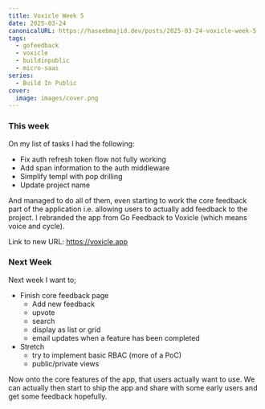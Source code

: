 ```yaml
---
title: Voxicle Week 5
date: 2025-03-24
canonicalURL: https://haseebmajid.dev/posts/2025-03-24-voxicle-week-5
tags:
  - gofeedback
  - voxicle
  - buildinpublic
  - micro-saas
series:
  - Build In Public
cover:
  image: images/cover.png
---
```


### This week

On my list of tasks I had the following:

- Fix auth refresh token flow not fully working
- Add span information to the auth middleware
- Simplify templ with pop drilling
- Update project name

And managed to do all of them, even starting to work the core feedback part of the application i.e. allowing
users to actually add feedback to the project. I rebranded the app from Go Feedback to Voxicle (which means voice and cycle).

Link to new URL: https://voxicle.app

### Next Week

Next week I want to;

- Finish core feedback page
  - Add new feedback
  - upvote
  - search
  - display as list or grid
  - email updates when a feature has been completed
- Stretch
  - try to implement basic RBAC (more of a PoC)
  - public/private views

Now onto the core features of the app, that users actually want to use. We can actually then start to ship the app
and share with some early users and get some feedback hopefully.

